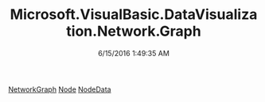 ﻿---
title: Microsoft.VisualBasic.DataVisualization.Network.Graph
date: 6/15/2016 1:49:35 AM
---

[NetworkGraph](T-Microsoft.VisualBasic.DataVisualization.Network.Graph.NetworkGraph.html)
[Node](T-Microsoft.VisualBasic.DataVisualization.Network.Graph.Node.html)
[NodeData](T-Microsoft.VisualBasic.DataVisualization.Network.Graph.NodeData.html)
